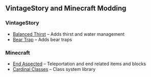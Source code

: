 ## VintageStory and Minecraft Modding
### VintageStory
- [Balanced Thirst](mods.vintagestory.at/balancedthirst) – Adds thirst and water management
- [Bear Trap](mods.vintagestory.at/beartrap) – Adds bear traps

### Minecraft
- [End Aspected](https://modrinth.com/mod/end-aspected) – Teleportation and end related items and blocks
- [Cardinal Classes](https://modrinth.com/mod/cardinal-classes) – Class system library
